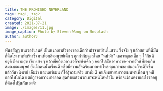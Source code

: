 ```yaml
---
title: THE PROMISED NEVERLAND
tags: tag1, tag2
category: Digital
created: 2021-07-21
image: ./images/11.jpg
image_caption: Photo by Steven Wong on Unsplash
author: author3
---
```


 พันธสัญญาเนเวอร์แลนด์ เป็นเเนวเอาตัวรอดของเด็กกำพร้าจากบ้านในสวน ซึ่งจริง ๆ แล้วสถานที่นี่มันก็คือโรงงานที่สร้างขึ้นมาเพื่อผลิตมนุษย์เด็ก ๆ ถูกกำกับดูแลโดย "หม่าม้า" เธอจะดูแลเด็ก ๆ ให้กินดีอยู่ดี มีความสุข เรียนเก่ง ๆ แล้วเมื่อถึงเวลาเธอก็จะส่งเด็ก ๆ ออกไปเป็นอาหารของพวกยักษ์ที่ชอบกินสมองของมนุษย์ ยิ่งเด็กคนนั้นเรียนดี หรือมีความอัจฉริยะมากเท่าไหร่ คุณภาพของสมองก็จะดียิ่งขึ้น แล้ววันหนึ่งเรย์ เอ็มม่า และนอร์แมน ก็ได้รู้ความจริง เขาทั้ง 3 คนจึงพยายามวางแผนพาเพื่อน ๆ หนีออกไปให้ได้ แต่ก็ถูกขัดขวางมาตลอด สุดท้ายแล้วพวกเขาจะหนีได้หรือไม่ หรือจะมีอันตรายอะไรรออยู่ ก็ต้องไปลุ้นกันเองจ้า